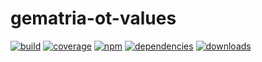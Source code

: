 # gematria-ot-values

[![build](https://img.shields.io/travis/danday74/gematria-ot-values/master.svg?label=linux)](https://travis-ci.org/danday74/gematria-ot-values)
[![coverage](https://coveralls.io/repos/github/danday74/gematria-ot-values/badge.svg)](https://coveralls.io/github/danday74/gematria-ot-values)
[![npm](https://img.shields.io/npm/v/gematria-ot-values.svg)](https://www.npmjs.com/package/gematria-ot-values)
[![dependencies](https://david-dm.org/danday74/gematria-ot-values/status.svg)](https://david-dm.org/danday74/gematria-ot-values)
[![downloads](https://img.shields.io/npm/dm/gematria-ot-values.svg)](https://www.npmjs.com/package/gematria-ot-values)


